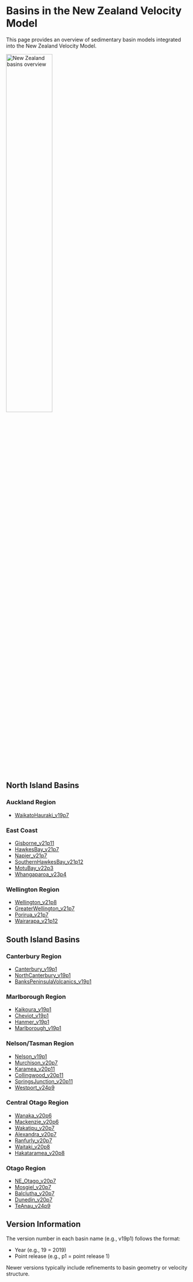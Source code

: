 # Basins in the New Zealand Velocity Model

This page provides an overview of sedimentary basin models integrated into the New Zealand Velocity Model.

<!-- Preserving the image from the original Basins.md, resized to 50% -->
<img src="https://github.com/user-attachments/assets/ef94b323-fb08-4f39-8666-ffaf12ae4db4" width="50%" alt="New Zealand basins overview">

## North Island Basins

### Auckland Region
- [WaikatoHauraki_v19p7](basins/WaikatoHauraki.md)

### East Coast
- [Gisborne_v21p11](basins/Gisborne.md)
- [HawkesBay_v21p7](basins/HawkesBay.md)
- [Napier_v21p7](basins/Napier.md)
- [SouthernHawkesBay_v21p12](basins/SouthernHawkesBay.md)
- [MotuBay_v22p3](basins/MotuBay.md)
- [Whangaparoa_v23p4](basins/Whangaparoa.md)

### Wellington Region
- [Wellington_v21p8](basins/Wellington.md)
- [GreaterWellington_v21p7](basins/GreaterWellington.md)
- [Porirua_v21p7](basins/Porirua.md)
- [Wairarapa_v21p12](basins/Wairarapa.md)

## South Island Basins

### Canterbury Region
- [Canterbury_v19p1](basins/Canterbury.md)
- [NorthCanterbury_v19p1](basins/NorthCanterbury.md)
- [BanksPeninsulaVolcanics_v19p1](basins/BanksPeninsulaVolcanics.md)

### Marlborough Region
- [Kaikoura_v19p1](basins/Kaikoura.md)
- [Cheviot_v19p1](basins/Cheviot.md)
- [Hanmer_v19p1](basins/Hanmer.md)
- [Marlborough_v19p1](basins/Marlborough.md)

### Nelson/Tasman Region
- [Nelson_v19p1](basins/Nelson.md)
- [Murchison_v20p7](basins/Murchison.md)
- [Karamea_v20p11](basins/Karamea.md)
- [Collingwood_v20p11](basins/Collingwood.md)
- [SpringsJunction_v20p11](basins/SpringsJunction.md)
- [Westport_v24p9](basins/Westport.md)

### Central Otago Region
- [Wanaka_v20p6](basins/Wanaka.md)
- [Mackenzie_v20p6](basins/Mackenzie.md)
- [Wakatipu_v20p7](basins/Wakatipu.md)
- [Alexandra_v20p7](basins/Alexandra.md)
- [Ranfurly_v20p7](basins/Ranfurly.md)
- [Waitaki_v20p8](basins/Waitaki.md)
- [Hakataramea_v20p8](basins/Hakataramea.md)

### Otago Region
- [NE_Otago_v20p7](basins/NE_Otago.md)
- [Mosgiel_v20p7](basins/Mosgiel.md)
- [Balclutha_v20p7](basins/Balclutha.md)
- [Dunedin_v20p7](basins/Dunedin.md)
- [TeAnau_v24p9](basins/TeAnau.md)

## Version Information

The version number in each basin name (e.g., v19p1) follows the format:
- Year (e.g., 19 = 2019)
- Point release (e.g., p1 = point release 1)

Newer versions typically include refinements to basin geometry or velocity structure.

